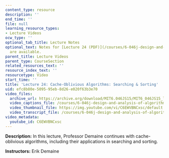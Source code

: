 ```yaml
---
content_type: resource
description: ''
end_time: ''
file: null
learning_resource_types:
- Lecture Videos
ocw_type: ''
optional_tab_title: Lecture Notes
optional_text: Notes for [Lecture 24 (PDF)](/courses/6-046j-design-and-analysis-of-algorithms-spring-2015/resources/mit6_046js15_lec24)
  are available.
parent_title: Lecture Videos
parent_type: CourseSection
related_resources_text: ''
resource_index_text: ''
resourcetype: Video
start_time: ''
title: 'Lecture 24: Cache-Oblivious Algorithms: Searching & Sorting'
uid: efc8b80e-5095-95eb-8d26-e020f63b3e70
video_files:
  archive_url: https://archive.org/download/MIT6.046JS15/MIT6_046JS15_lec24_300k.mp4
  video_captions_file: /courses/6-046j-design-and-analysis-of-algorithms-spring-2015/3a24c2153f655ecd8a5f23bd19babc17_C6EWVBNCxsc.vtt
  video_thumbnail_file: https://img.youtube.com/vi/C6EWVBNCxsc/default.jpg
  video_transcript_file: /courses/6-046j-design-and-analysis-of-algorithms-spring-2015/ca375002d1545daab813c10dec23fab8_C6EWVBNCxsc.pdf
video_metadata:
  youtube_id: C6EWVBNCxsc
---
```


**Description:** In this lecture, Professor Demaine continues with cache-oblivious algorithms, including their applications in searching and sorting.

**Instructors:** Erik Demaine



